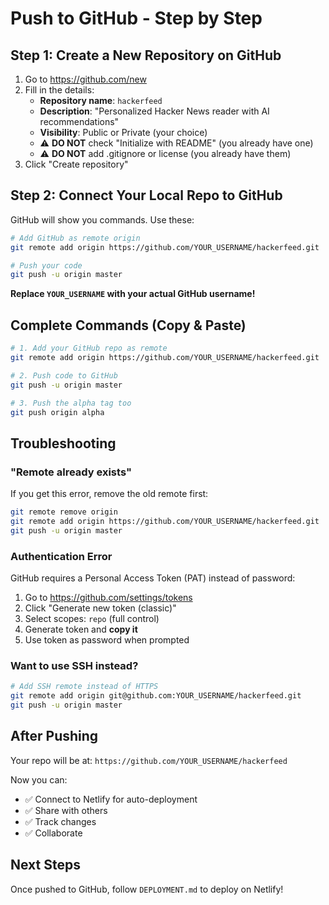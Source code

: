# Push to GitHub - Step by Step

## Step 1: Create a New Repository on GitHub

1. Go to https://github.com/new
2. Fill in the details:
   - **Repository name**: `hackerfeed`
   - **Description**: "Personalized Hacker News reader with AI recommendations"
   - **Visibility**: Public or Private (your choice)
   - ⚠️ **DO NOT** check "Initialize with README" (you already have one)
   - ⚠️ **DO NOT** add .gitignore or license (you already have them)
3. Click "Create repository"

## Step 2: Connect Your Local Repo to GitHub

GitHub will show you commands. Use these:

```bash
# Add GitHub as remote origin
git remote add origin https://github.com/YOUR_USERNAME/hackerfeed.git

# Push your code
git push -u origin master
```

**Replace `YOUR_USERNAME` with your actual GitHub username!**

## Complete Commands (Copy & Paste)

```bash
# 1. Add your GitHub repo as remote
git remote add origin https://github.com/YOUR_USERNAME/hackerfeed.git

# 2. Push code to GitHub
git push -u origin master

# 3. Push the alpha tag too
git push origin alpha
```

## Troubleshooting

### "Remote already exists"
If you get this error, remove the old remote first:
```bash
git remote remove origin
git remote add origin https://github.com/YOUR_USERNAME/hackerfeed.git
git push -u origin master
```

### Authentication Error
GitHub requires a Personal Access Token (PAT) instead of password:

1. Go to https://github.com/settings/tokens
2. Click "Generate new token (classic)"
3. Select scopes: `repo` (full control)
4. Generate token and **copy it**
5. Use token as password when prompted

### Want to use SSH instead?
```bash
# Add SSH remote instead of HTTPS
git remote add origin git@github.com:YOUR_USERNAME/hackerfeed.git
git push -u origin master
```

## After Pushing

Your repo will be at: `https://github.com/YOUR_USERNAME/hackerfeed`

Now you can:
- ✅ Connect to Netlify for auto-deployment
- ✅ Share with others
- ✅ Track changes
- ✅ Collaborate

## Next Steps

Once pushed to GitHub, follow `DEPLOYMENT.md` to deploy on Netlify!

